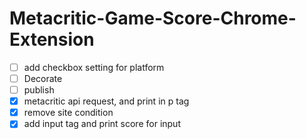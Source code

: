 # Metacritic-Game-Score-Chrome-Extension
- [ ] add checkbox setting for platform
- [ ] Decorate
- [ ] publish
- [x] metacritic api request, and print in p tag
- [x] remove site condition
- [x] add input tag and print score for input
